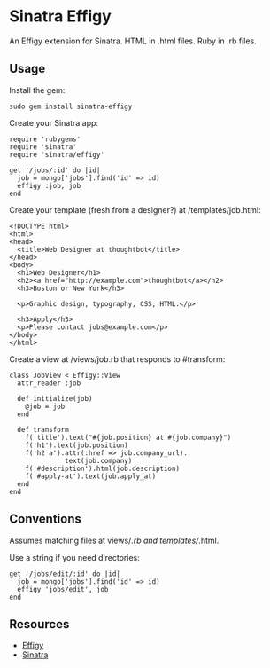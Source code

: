 Sinatra Effigy
==============

An Effigy extension for Sinatra. HTML in .html files. Ruby in .rb files.

Usage
-----

Install the gem:

    sudo gem install sinatra-effigy

Create your Sinatra app:

    require 'rubygems'
    require 'sinatra'
    require 'sinatra/effigy'

    get '/jobs/:id' do |id|
      job = mongo['jobs'].find('id' => id)
      effigy :job, job
    end

Create your template (fresh from a designer?) at /templates/job.html:

    <!DOCTYPE html>
    <html>
    <head>
      <title>Web Designer at thoughtbot</title>
    </head>
    <body>
      <h1>Web Designer</h1>
      <h2><a href="http://example.com">thoughtbot</a></h2>
      <h3>Boston or New York</h3>

      <p>Graphic design, typography, CSS, HTML.</p>

      <h3>Apply</h3>
      <p>Please contact jobs@example.com</p>
    </body>
    </html>

Create a view at /views/job.rb that responds to #transform:

    class JobView < Effigy::View
      attr_reader :job

      def initialize(job)
        @job = job
      end

      def transform
        f('title').text("#{job.position} at #{job.company}")
        f('h1').text(job.position)
        f('h2 a').attr(:href => job.company_url).
                  text(job.company)
        f('#description').html(job.description)
        f('#apply-at').text(job.apply_at)
      end
    end

Conventions
-----------

Assumes matching files at views/*.rb and templates/*.html.

Use a string if you need directories:

    get '/jobs/edit/:id' do |id|
      job = mongo['jobs'].find('id' => id)
      effigy 'jobs/edit', job
    end

Resources
---------

* [Effigy](http://github.com/jferris/effigy)
* [Sinatra](http://sinatrarb.com)
